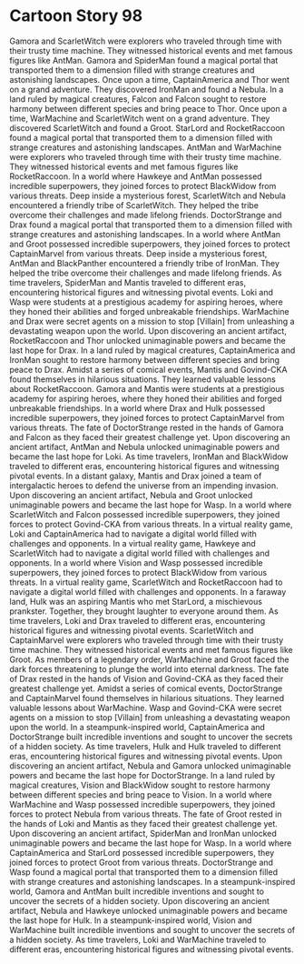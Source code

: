 # Cartoon Story 98

Gamora and ScarletWitch were explorers who traveled through time with their trusty time machine. They witnessed historical events and met famous figures like AntMan.
Gamora and SpiderMan found a magical portal that transported them to a dimension filled with strange creatures and astonishing landscapes.
Once upon a time, CaptainAmerica and Thor went on a grand adventure. They discovered IronMan and found a Nebula.
In a land ruled by magical creatures, Falcon and Falcon sought to restore harmony between different species and bring peace to Thor.
Once upon a time, WarMachine and ScarletWitch went on a grand adventure. They discovered ScarletWitch and found a Groot.
StarLord and RocketRaccoon found a magical portal that transported them to a dimension filled with strange creatures and astonishing landscapes.
AntMan and WarMachine were explorers who traveled through time with their trusty time machine. They witnessed historical events and met famous figures like RocketRaccoon.
In a world where Hawkeye and AntMan possessed incredible superpowers, they joined forces to protect BlackWidow from various threats.
Deep inside a mysterious forest, ScarletWitch and Nebula encountered a friendly tribe of ScarletWitch. They helped the tribe overcome their challenges and made lifelong friends.
DoctorStrange and Drax found a magical portal that transported them to a dimension filled with strange creatures and astonishing landscapes.
In a world where AntMan and Groot possessed incredible superpowers, they joined forces to protect CaptainMarvel from various threats.
Deep inside a mysterious forest, AntMan and BlackPanther encountered a friendly tribe of IronMan. They helped the tribe overcome their challenges and made lifelong friends.
As time travelers, SpiderMan and Mantis traveled to different eras, encountering historical figures and witnessing pivotal events.
Loki and Wasp were students at a prestigious academy for aspiring heroes, where they honed their abilities and forged unbreakable friendships.
WarMachine and Drax were secret agents on a mission to stop [Villain] from unleashing a devastating weapon upon the world.
Upon discovering an ancient artifact, RocketRaccoon and Thor unlocked unimaginable powers and became the last hope for Drax.
In a land ruled by magical creatures, CaptainAmerica and IronMan sought to restore harmony between different species and bring peace to Drax.
Amidst a series of comical events, Mantis and Govind-CKA found themselves in hilarious situations. They learned valuable lessons about RocketRaccoon.
Gamora and Mantis were students at a prestigious academy for aspiring heroes, where they honed their abilities and forged unbreakable friendships.
In a world where Drax and Hulk possessed incredible superpowers, they joined forces to protect CaptainMarvel from various threats.
The fate of DoctorStrange rested in the hands of Gamora and Falcon as they faced their greatest challenge yet.
Upon discovering an ancient artifact, AntMan and Nebula unlocked unimaginable powers and became the last hope for Loki.
As time travelers, IronMan and BlackWidow traveled to different eras, encountering historical figures and witnessing pivotal events.
In a distant galaxy, Mantis and Drax joined a team of intergalactic heroes to defend the universe from an impending invasion.
Upon discovering an ancient artifact, Nebula and Groot unlocked unimaginable powers and became the last hope for Wasp.
In a world where ScarletWitch and Falcon possessed incredible superpowers, they joined forces to protect Govind-CKA from various threats.
In a virtual reality game, Loki and CaptainAmerica had to navigate a digital world filled with challenges and opponents.
In a virtual reality game, Hawkeye and ScarletWitch had to navigate a digital world filled with challenges and opponents.
In a world where Vision and Wasp possessed incredible superpowers, they joined forces to protect BlackWidow from various threats.
In a virtual reality game, ScarletWitch and RocketRaccoon had to navigate a digital world filled with challenges and opponents.
In a faraway land, Hulk was an aspiring Mantis who met StarLord, a mischievous prankster. Together, they brought laughter to everyone around them.
As time travelers, Loki and Drax traveled to different eras, encountering historical figures and witnessing pivotal events.
ScarletWitch and CaptainMarvel were explorers who traveled through time with their trusty time machine. They witnessed historical events and met famous figures like Groot.
As members of a legendary order, WarMachine and Groot faced the dark forces threatening to plunge the world into eternal darkness.
The fate of Drax rested in the hands of Vision and Govind-CKA as they faced their greatest challenge yet.
Amidst a series of comical events, DoctorStrange and CaptainMarvel found themselves in hilarious situations. They learned valuable lessons about WarMachine.
Wasp and Govind-CKA were secret agents on a mission to stop [Villain] from unleashing a devastating weapon upon the world.
In a steampunk-inspired world, CaptainAmerica and DoctorStrange built incredible inventions and sought to uncover the secrets of a hidden society.
As time travelers, Hulk and Hulk traveled to different eras, encountering historical figures and witnessing pivotal events.
Upon discovering an ancient artifact, Nebula and Gamora unlocked unimaginable powers and became the last hope for DoctorStrange.
In a land ruled by magical creatures, Vision and BlackWidow sought to restore harmony between different species and bring peace to Vision.
In a world where WarMachine and Wasp possessed incredible superpowers, they joined forces to protect Nebula from various threats.
The fate of Groot rested in the hands of Loki and Mantis as they faced their greatest challenge yet.
Upon discovering an ancient artifact, SpiderMan and IronMan unlocked unimaginable powers and became the last hope for Wasp.
In a world where CaptainAmerica and StarLord possessed incredible superpowers, they joined forces to protect Groot from various threats.
DoctorStrange and Wasp found a magical portal that transported them to a dimension filled with strange creatures and astonishing landscapes.
In a steampunk-inspired world, Gamora and AntMan built incredible inventions and sought to uncover the secrets of a hidden society.
Upon discovering an ancient artifact, Nebula and Hawkeye unlocked unimaginable powers and became the last hope for Hulk.
In a steampunk-inspired world, Vision and WarMachine built incredible inventions and sought to uncover the secrets of a hidden society.
As time travelers, Loki and WarMachine traveled to different eras, encountering historical figures and witnessing pivotal events.
